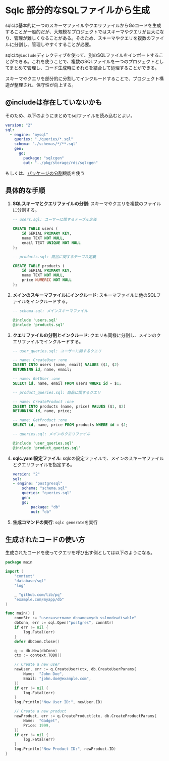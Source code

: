 # Sqlc 部分的なSQLファイルから生成

sqlcは基本的に一つのスキーマファイルやクエリファイルからGoコードを生成することが一般的だが、大規模なプロジェクトではスキーマやクエリが巨大になり、管理が難しくなることがある。そのため、スキーマやクエリを複数のファイルに分割し、管理しやすくすることが必要。

sqlcは`@include`ディレクティブを使って、別のSQLファイルをインポートすることができる。これを使うことで、複数のSQLファイルを一つのプロジェクトとしてまとめて管理し、コード生成時にそれらを結合して処理することができる。

スキーマやクエリを部分的に分割してインクルードすることで、プロジェクト構造が整理され、保守性が向上する。

## @includeは存在していないかも

そのため、以下のようにまとめてsqlファイルを読み込むとよい。

```yml
version: "2"
sql:
  - engine: "mysql"
    queries: "./queries/*.sql"
    schema: "./schemas/*/**.sql"
    gen:
      go:
        package: "sqlcgen"
        out: "../pkg/storage/rds/sqlcgen"

```

もしくは、[パッケージの分割](./useful-feature.md#パッケージの分割)機能を使う

## 具体的な手順

1. **SQLスキーマとクエリファイルの分割**: スキーマやクエリを複数のファイルに分割する。

    ```sql
    -- users.sql: ユーザーに関するテーブル定義

    CREATE TABLE users (
        id SERIAL PRIMARY KEY,
        name TEXT NOT NULL,
        email TEXT UNIQUE NOT NULL
    );
    ```

    ```sql
    -- products.sql: 商品に関するテーブル定義

    CREATE TABLE products (
        id SERIAL PRIMARY KEY,
        name TEXT NOT NULL,
        price NUMERIC NOT NULL
    );
    ```

2. **メインのスキーマファイルにインクルード**: スキーマファイルに他のSQLファイルをインクルードする。

    ```sql
    -- schema.sql: メインスキーマファイル

    @include 'users.sql'
    @include 'products.sql'
    ```

3. **クエリファイルの分割とインクルード**: クエリも同様に分割し、メインのクエリファイルでインクルードする。

    ```sql
    -- user_queries.sql: ユーザーに関するクエリ

    -- name: CreateUser :one
    INSERT INTO users (name, email) VALUES ($1, $2)
    RETURNING id, name, email;

    -- name: GetUser :one
    SELECT id, name, email FROM users WHERE id = $1;
    ```

    ```sql
    -- product_queries.sql: 商品に関するクエリ

    -- name: CreateProduct :one
    INSERT INTO products (name, price) VALUES ($1, $2)
    RETURNING id, name, price;

    -- name: GetProduct :one
    SELECT id, name, price FROM products WHERE id = $1;
    ```

    ```sql
    -- queries.sql: メインのクエリファイル

    @include 'user_queries.sql'
    @include 'product_queries.sql'
    ```

4. **sqlc.yaml設定ファイル**: sqlcの設定ファイルで、メインのスキーマファイルとクエリファイルを指定する。

    ```yaml
    version: "2"
    sql:
    - engine: "postgresql"
        schema: "schema.sql"
        queries: "queries.sql"
        gen:
        go: 
            package: "db"
            out: "db"
    ```

5. **生成コマンドの実行**: `sqlc generate`を実行

## 生成されたコードの使い方

生成されたコードを使ってクエリを呼び出す例としては以下のようになる。

```go
package main

import (
    "context"
    "database/sql"
    "log"

    _ "github.com/lib/pq"
    "example.com/myapp/db"
)

func main() {
    connStr := "user=username dbname=mydb sslmode=disable"
    dbConn, err := sql.Open("postgres", connStr)
    if err != nil {
        log.Fatal(err)
    }
    defer dbConn.Close()

    q := db.New(dbConn)
    ctx := context.TODO()

    // Create a new user
    newUser, err := q.CreateUser(ctx, db.CreateUserParams{
        Name:  "John Doe",
        Email: "john.doe@example.com",
    })
    if err != nil {
        log.Fatal(err)
    }
    log.Println("New User ID:", newUser.ID)

    // Create a new product
    newProduct, err := q.CreateProduct(ctx, db.CreateProductParams{
        Name:  "Gadget",
        Price: 1999,
    })
    if err != nil {
        log.Fatal(err)
    }
    log.Println("New Product ID:", newProduct.ID)
}
```
